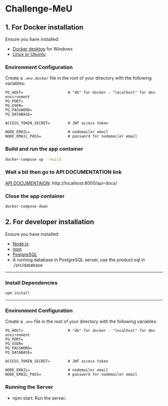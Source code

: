 
# Challenge-MeU

## 1. For Docker installation
Ensure you have installed:

- [Docker desktop](https://www.docker.com/products/docker-desktop//) for Windows
- [Linux or Ubuntu](https://docs.docker.com/engine/install/ubuntu/)

### Environment Configuration
Create a `.env.docker` file in the root of your directory with the following variables:

```env
PG_HOST=                    # "db" for docker - "localhost" for dev environment
PG_PORT=
PG_USER=
PG_PASSWORD=
PG_DATABASE=

ACCESS_TOKEN_SECRET=        # JWT access token

NODE_EMAIL=                 # nodemailer email
NODE_EMAIL_PASS=            # password for nodemailer email

```

### Build and run the app container
```bash
docker-compose up --build
```
### Wait a bit then go to API DOCUMENTATION link
[API DOCUMENTAION](http://localhost:8000/api-docs/): http://localhost:8000/api-docs/

### Close the app container
```bash
docker-compose down
```



## 2. For developer installation
Ensure you have installed:

- [Node.js](https://nodejs.org/)
- [npm](https://www.npmjs.com/)
- [PostgreSQL](https://www.postgresql.org/)
- A running database in PostgreSQL server, use the product.sql in ./src/database

---

### Install Dependencies

```bash
npm install
```

---

### Environment Configuration
Create a `.env` file in the root of your directory with the following variables:

```env
PG_HOST=                    # "db" for docker - "localhost" for dev environment
PG_PORT=
PG_USER=
PG_PASSWORD=
PG_DATABASE=

ACCESS_TOKEN_SECRET=        # JWT access token

NODE_EMAIL=                 # nodemailer email
NODE_EMAIL_PASS=            # password for nodemailer email

```
### Running the Server
- npm start: Run the server.




